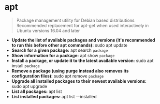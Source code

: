 # apt
> Package management utility for Debian based distributions
> Recommended replacement for apt-get when used interactively in Ubuntu versions 16.04 and later
- **Update the list of available packages and versions (it's recommended to run this before other apt commands):**
sudo apt update
- **Search for a given package:**
apt search `package`
- **Show information for a package:**
apt show `package`
- **Install a package, or update it to the latest available version:**
sudo apt install `package`
- **Remove a package (using purge instead also removes its configuration files):**
sudo apt remove `package`
- **Upgrade all installed packages to their newest available versions:**
sudo apt upgrade
- **List all packages:**
apt list
- **List installed packages:**
apt list --installed
